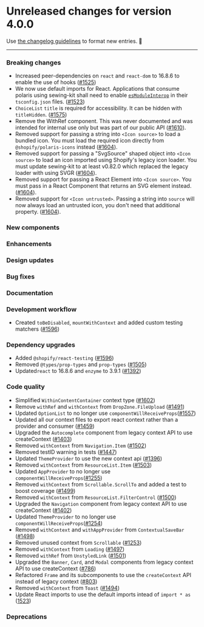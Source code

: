 # Unreleased changes for version 4.0.0

Use [the changelog guidelines](https://git.io/polaris-changelog-guidelines) to format new entries. 💜

---

### Breaking changes

- Increased peer-dependencies on `react` and `react-dom` to 16.8.6 to enable the use of hooks ([#1525](https://github.com/Shopify/polaris-react/pull/1525))
- We now use default imports for React. Applications that consume polaris using sewing-kit shall need to enable [`esModuleInterop`](https://www.typescriptlang.org/docs/handbook/release-notes/typescript-2-7.html#support-for-import-d-from-cjs-from-commonjs-modules-with---esmoduleinterop) in their `tsconfig.json` files. ([#1523](https://github.com/Shopify/polaris-react/pull/1523))
- `ChoiceList` `title` is required for accessibility. It can be hidden with `titleHidden`. ([#1575](https://github.com/Shopify/polaris-react/pull/1575))
- Remove the WithRef component. This was never documented and was intended for internal use only but was part of our public API ([#1610](https://github.com/Shopify/polaris-react/pull/1610)).
- Removed support for passing a string into `<Icon source>` to load a bundled icon. You must load the required icon directly from `@shopify/polaris-icons` instead ([#1604](https://github.com/Shopify/polaris-react/pull/1604)).
- Removed support for passing a "SvgSource" shaped object into `<Icon source>` to load an icon imported using Shopify's legacy icon loader. You must update sewing-kit to at least v0.82.0 which replaced the legacy loader with using SVGR ([#1604](https://github.com/Shopify/polaris-react/pull/1604)).
- Removed support for passing a React Element into `<Icon source>`. You must pass in a React Component that returns an SVG element instead. ([#1604](https://github.com/Shopify/polaris-react/pull/1604)).
- Removed support for `<Icon untrusted>`. Passing a string into `source` will now always load an untrusted icon, you don't need that additional property. ([#1604](https://github.com/Shopify/polaris-react/pull/1604)).

### New components

### Enhancements

### Design updates

### Bug fixes

### Documentation

### Development workflow

- Created `toBeDisabled`, `mountWithContext` and added custom testing matchers ([#1596](https://github.com/Shopify/polaris-react/pull/1596))

### Dependency upgrades

- Added `@shopify/react-testing` ([#1596](https://github.com/Shopify/polaris-react/pull/1596))
- Removed `@types/prop-types` and `prop-types` ([#1505](https://github.com/Shopify/polaris-react/pull/1505))
- Updated`react` to 16.8.6 and `enzyme` to 3.9.1 ([#1392](https://github.com/Shopify/polaris-react/pull/1392))

### Code quality

- Simplified `WithinContentContainer` context type ([#1602](https://github.com/Shopify/polaris-react/pull/1602))
- Remove `withRef` and `withContext` from `DropZone.FileUpload` ([#1491](https://github.com/Shopify/polaris-react/pull/1491))
- Updated `OptionList` to no longer use `componentWillReceiveProps`([#1557](https://github.com/Shopify/polaris-react/pull/1557))
- Updated all our context files to export react context rather than a provider and consumer ([#1459](https://github.com/Shopify/polaris-react/pull/1459))
- Upgraded the `Autocomplete` component from legacy context API to use createContext ([#1403](https://github.com/Shopify/polaris-react/pull/1403))
- Removed `withContext` from `Navigation.Item` ([#1502](https://github.com/Shopify/polaris-react/pull/1502))
- Removed testID warning in tests ([#1447](https://github.com/Shopify/polaris-react/pull/1447))
- Updated `ThemeProvider` to use the new context api ([#1396](https://github.com/Shopify/polaris-react/pull/1396))
- Removed `withContext` from `ResourceList.Item` ([#1503](https://github.com/Shopify/polaris-react/pull/1503))
- Updated `AppProvider` to no longer use `componentWillReceiveProps`([#1255](https://github.com/Shopify/polaris-react/pull/1255))
- Removed `withContext` from `Scrollable.ScrollTo` and added a test to boost coverage ([#1499](https://github.com/Shopify/polaris-react/pull/1499))
- Removed `withContext` from `ResourceList.FilterControl` ([#1500](https://github.com/Shopify/polaris-react/pull/1500))
- Upgraded the `Navigation` component from legacy context API to use createContext ([#1402](https://github.com/Shopify/polaris-react/pull/1402))
- Updated `ThemeProvider` to no longer use `componentWillReceiveProps`([#1254](https://github.com/Shopify/polaris-react/pull/1254))
- Removed `withContext` and `withAppProvider` from `ContextualSaveBar` ([#1498](https://github.com/Shopify/polaris-react/pull/1498))
- Removed unused context from `Scrollable` ([#1253](https://github.com/Shopify/polaris-react/pull/1253))
- Removed `withContext` from `Loading` ([#1497](https://github.com/Shopify/polaris-react/pull/1497))
- Removed `withRef` from `UnstyledLink` ([#1501](https://github.com/Shopify/polaris-react/pull/1501))
- Upgraded the `Banner`, `Card`, and `Modal` components from legacy context API to use createContext ([#786](https://github.com/Shopify/polaris-react/pull/786))
- Refactored `Frame` and its subcomponents to use the `createContext` API instead of legacy context ([#803](https://github.com/Shopify/polaris-react/pull/803))
- Removed `withContext` from `Toast` ([#1494](https://github.com/Shopify/polaris-react/pull/1494))
- Update React imports to use the default imports intead of `import * as` ([1523](https://github.com/Shopify/polaris-react/pull/1523))

### Deprecations

